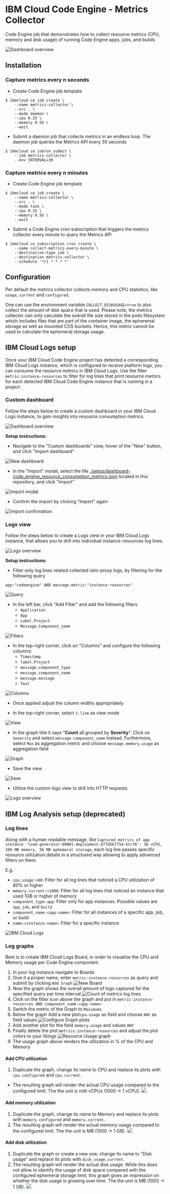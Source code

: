 # IBM Cloud Code Engine - Metrics Collector

Code Engine job that demonstrates how to collect resource metrics (CPU, memory and disk usage) of running Code Engine apps, jobs, and builds

![Dashboard overview](./images/icl-dashboard-overview.png)

## Installation

### Capture metrics every n seconds

* Create Code Engine job template
```
$ ibmcloud ce job create \
    --name metrics-collector \
    --src . \
    --mode daemon \
    --cpu 0.25 \
    --memory 0.5G \
    --wait
```

* Submit a daemon job that collects metrics in an endless loop. The daemon job queries the Metrics API every 30 seconds
```
$ ibmcloud ce jobrun submit \
    --job metrics-collector \
    --env INTERVAL=30 
```


### Capture metrics every n minutes

* Create Code Engine job template
```
$ ibmcloud ce job create \
    --name metrics-collector \
    --src . \
    --mode task \
    --cpu 0.25 \
    --memory 0.5G \
    --wait
```

* Submit a Code Engine cron subscription that triggers the metrics collector every minute to query the Metrics API
```
$ ibmcloud ce subscription cron create \
    --name collect-metrics-every-minute \
    --destination-type job \
    --destination metrics-collector \
    --schedule '*/1 * * * *'
```

## Configuration

Per default the metrics collector collects memory and CPU statistics, like `usage`, `current` and `configured`. 

One can use the environment variable `COLLECT_DISKUSAGE=true` to also collect the amount of disk space that is used. Please note, the metrics collector can only calculate the overall file size stored in the pods filesystem which includes files that are part of the container image, the epheremal storage as well as mounted COS buckets. Hence, this metric cannot be used to calculate the ephemeral storage usage. 

## IBM Cloud Logs setup

Once your IBM Cloud Code Engine project has detected a corresponding IBM Cloud Logs instance, which is configured to receive platform logs, you can consume the resource metrics in IBM Cloud Logs. Use the filter `metric:instance-resources` to filter for log lines that print resource metrics for each detected IBM Cloud Code Engine instance that is running in a project.

### Custom dashboard

Follow the steps below to create a custom dashboard in your IBM Cloud Logs instance, to gain insights into resource consumption metrics.

![Dashboard overview](./images/icl-dashboard-overview.png)

**Setup instructions:**

* Navigate to the "Custom dashboards" view, hover of the "New" button, and click "Import dashboard"

![New dashboard](./images/icl-dashboard-new.png)

* In the "Import" modal, select the file [./setup/dashboard-code_engine_resource_consumption_metrics.json](./setup/dashboard-code_engine_resource_consumption_metrics.json) located in this repository, and click "Import"

![Import modal](./images/icl-dashboard-import.png)

* Confirm the import by clicking "Import" again

![Import confirmation](./images/icl-dashboard-import-confirm.png)


### Logs view

Follow the steps below to create a Logs view in your IBM Cloud Logs instance, that allows you to drill into individual instance-resources log lines.

![Logs overview](./images/icl-logs-view-overview.png)

**Setup instructions:**

* Filter only log lines related collected istio-proxy logs, by filtering for the following query
```
app:"codeengine" AND message.metric:"instance-resources"
```

![Query](./images/icl-logs-view-query.png)

* In the left bar, click "Add Filter" and add the following filters
    * `Application`
    * `App`
    * `Label.Project`
    * `Message.Component_name`

![Filters](./images/icl-logs-view-filters.png)

* In the top-right corner, click on "Columns" and configure the following columns:
    * `Timestamp`
    * `label.Project`
    * `message.component_type`
    * `message.component_name`
    * `message.message`
    * `Text`

![Columns](./images/icl-logs-view-columns.png)

* Once applied adjust the column widths appropriately

* In the top-right corner, select `1-line` as view mode

![View](./images/icl-logs-view-mode.png)

* In the graph title it says "**Count** all grouped by **Severity**". Click on `Severity` and select `message.component_name` instead. Furthermore, select `Max` as aggregation metric and choose `message.memory.usage` as aggregation field

![Graph](./images/icl-logs-view-graph.png)

* Save the view

![Save](./images/icl-logs-view-save.png)

* Utilize the custom logs view to drill into HTTP requests

![Logs overview](./images/icl-logs-view-overview.png)


## IBM Log Analysis setup (deprecated)

### Log lines

Along with a human readable message, like `Captured metrics of app instance 'load-generator-00001-deployment-677d5b7754-ktcf6': 3m vCPU, 109 MB memory, 50 MB ephemeral storage`, each log line passes specific resource utilization details in a structured way allowing to apply advanced filters on them.

E.g.
- `cpu.usage:>80`: Filter for all log lines that noticed a CPU utilization of 80% or higher
- `memory.current:>1000`: Filter for all log lines that noticed an instance that used 1GB or higher of memory
- `component_type:app`: Filter only for app instances. Possible values are `app`, `job`, and `build`
- `component_name:<app-name>`: Filter for all instances of a specific app, job, or build
- `name:<instance-name>`: Filter for a specific instance

![IBM Cloud Logs](./images/ibm-cloud-logs--loglines.png)

### Log graphs

Best is to create IBM Cloud Logs Board, in order to visualize the CPU and Memory usage per Code Engine component.

1. In your log instance navigate to Boards
1. Give it a proper name, enter `metric:instance-resources` as query and submit by clicking `Add Graph`
![New Board](./images/new-board.png)
1. Now the graph shows the overall amount of logs captured for the specified query per time interval
![Count of metrics log lines ](./images/count-of-metrics-lines.png)
1. Click on the filter icon above the graph and put in `metric:instance-resources AND component_name:<app-name>`
1. Switch the metric of the Graph to `Maximums`
1. Below the graph Add a new plot`cpu.usage` as field and choose `ANY` as field values
![Configure Graph plots](./images/configure-plots.png)
1. Add another plot for the field `memory.usage` and values `ANY`
1. Finally delete the plot `metrics:instance-resources` and adjust the plot colors to your likings
![Resource Usage graph](./images/resource-usage-graph.png)
1. The usage graph above renders the utilization in % of the CPU and Memory

#### Add CPU utilization
1. Duplicate the graph, change its name to CPU and replace its plots with `cpu.configured` and `cpu.current`.
- The resulting graph will render the actual CPU usage compared to the configured limit. The the unit is milli vCPUs (1000 -> 1 vCPU).
![](./images/cpu-utilization.png)


#### Add memory utilization
1. Duplicate the graph, change its name to Memory and replace its plots with `memory.configured` and `memory.current`.
1. The resulting graph will render the actual memory usage compared to the configured limit. The the unit is MB (1000 -> 1 GB).
![](./images/memory-utilization.png)



#### Add disk utilization
1. Duplicate the graph or create a new one, change its name to "Disk usage" and replace its plots with `disk_usage.current`.
1. The resulting graph will render the actual disk usage. While this does not allow to identify the usage of disk space compared with the configured ephemeral storage limit, this graph gives an impression on whether the disk usage is growing over time. The the unit is MB (1000 -> 1 GB).
![](./images/disk-utilization.png)


